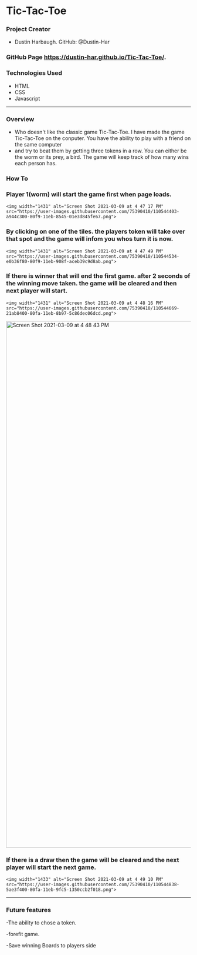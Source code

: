 # Tic-Tac-Toe

### Project Creator

-   Dustin Harbaugh. GitHub: @Dustin-Har


### GitHub Page  https://dustin-har.github.io/Tic-Tac-Toe/.


### Technologies Used

-   HTML
-   CSS
-   Javascript

----------------------------------------------------

### Overview

-   Who doesn't like the classic game Tic-Tac-Toe. I have made the game Tic-Tac-Toe on the conputer. You have the ability to play with a friend on the same computer
-   and try to beat them by getting three tokens in a row. You can either be the worm or its prey, a bird. The game will keep track of how many wins each person has.

### How To


### Player 1(worm) will start the game first when page loads.
    <img width="1431" alt="Screen Shot 2021-03-09 at 4 47 17 PM" src="https://user-images.githubusercontent.com/75390410/110544403-a944c300-80f9-11eb-8545-01e3d845fe67.png">
    
    
    
### By clicking on one of the tiles. the players token will take over that spot and the game will infom you whos turn it is now.
    <img width="1431" alt="Screen Shot 2021-03-09 at 4 47 49 PM" src="https://user-images.githubusercontent.com/75390410/110544534-e0b36f80-80f9-11eb-908f-aceb39c9d8ab.png">
    
    
    
### If there is winner that will end the first game. after 2 seconds of the winning move taken. the game will be cleared and then next player will start.
    <img width="1431" alt="Screen Shot 2021-03-09 at 4 48 16 PM" src="https://user-images.githubusercontent.com/75390410/110544669-21ab8400-80fa-11eb-8b97-5c86dec06dcd.png">
    
   <img width="1432" alt="Screen Shot 2021-03-09 at 4 48 43 PM" src="https://user-images.githubusercontent.com/75390410/110544699-2d974600-80fa-11eb-98ad-afbf432b67c4.png">
    
   
   
### If there is a draw then the game will be cleared and the next player will start the next game.
    <img width="1433" alt="Screen Shot 2021-03-09 at 4 49 10 PM" src="https://user-images.githubusercontent.com/75390410/110544838-5ae3f400-80fa-11eb-9fc5-1350ccb2f018.png"> 
    
    
----------------------------------------------------------

### Future features

-The ability to chose a token.

-forefit game.

-Save winning Boards to players side
